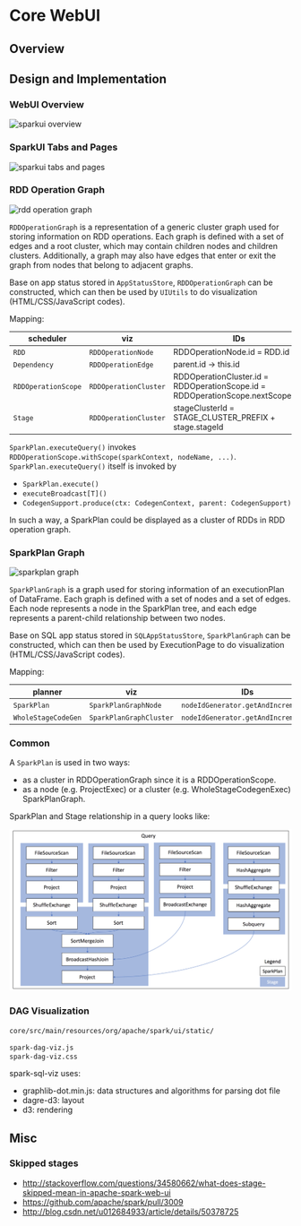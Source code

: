 # Core WebUI

## Overview


## Design and Implementation

### WebUI Overview

![sparkui overview](webui-overview.png)

### SparkUI Tabs and Pages

![sparkui tabs and pages](sparkui-tabs-pages.png)

### RDD Operation Graph

![rdd operation graph](rdd-operation-graph.png)

`RDDOperationGraph` is a representation of a generic cluster graph used for storing information on
RDD operations. Each graph is defined with a set of edges and a root cluster, which may contain
children nodes and children clusters. Additionally, a graph may also have edges that enter or exit
the graph from nodes that belong to adjacent graphs.

Base on app status stored in `AppStatusStore`, `RDDOperationGraph` can be constructed, which can
then be used by `UIUtils` to do visualization (HTML/CSS/JavaScript codes).

Mapping:

| scheduler | viz | IDs |
| --- | --- | --- |
| `RDD` | `RDDOperationNode` | RDDOperationNode.id = RDD.id |
| `Dependency` | `RDDOperationEdge` | parent.id -> this.id |
| `RDDOperationScope` | `RDDOperationCluster` | RDDOperationCluster.id = RDDOperationScope.id = RDDOperationScope.nextScopeId() |
| `Stage` | `RDDOperationCluster` | stageClusterId = STAGE_CLUSTER_PREFIX + stage.stageId |


`SparkPlan.executeQuery()` invokes `RDDOperationScope.withScope(sparkContext, nodeName, ...)`.
`SparkPlan.executeQuery()` itself is invoked by

* `SparkPlan.execute()`
* `executeBroadcast[T]()`
* `CodegenSupport.produce(ctx: CodegenContext, parent: CodegenSupport)`

In such a way, a SparkPlan could be displayed as a cluster of RDDs in RDD operation graph.

### SparkPlan Graph

![sparkplan graph](sparkplan-graph.png)

`SparkPlanGraph` is a graph used for storing information of an executionPlan of DataFrame. Each
graph is defined with a set of nodes and a set of edges. Each node represents a node in the
SparkPlan tree, and each edge represents a parent-child relationship between two nodes.

Base on SQL app status stored in `SQLAppStatusStore`, `SparkPlanGraph` can be constructed, which can
then be used by ExecutionPage to do visualization (HTML/CSS/JavaScript codes).

Mapping:

| planner | viz | IDs |
| --- | --- | --- |
| `SparkPlan` | `SparkPlanGraphNode` | `nodeIdGenerator.getAndIncrement()` |
| `WholeStageCodeGen` | `SparkPlanGraphCluster` | `nodeIdGenerator.getAndIncrement()` |

### Common
A `SparkPlan` is used in two ways:

* as a cluster in RDDOperationGraph since it is a RDDOperationScope.
* as a node (e.g. ProjectExec) or a cluster (e.g. WholeStageCodegenExec) SparkPlanGraph.

SparkPlan and Stage relationship in a query looks like:

![SparkPlan and Stage relationship](SparkPlan-Stage-in-Query.png)

### DAG Visualization
`core/src/main/resources/org/apache/spark/ui/static/`

```
spark-dag-viz.js
spark-dag-viz.css
```

spark-sql-viz uses:

* graphlib-dot.min.js: data structures and algorithms for parsing dot file
* dagre-d3: layout
* d3: rendering

## Misc

### Skipped stages
* http://stackoverflow.com/questions/34580662/what-does-stage-skipped-mean-in-apache-spark-web-ui
* https://github.com/apache/spark/pull/3009
* http://blog.csdn.net/u012684933/article/details/50378725

